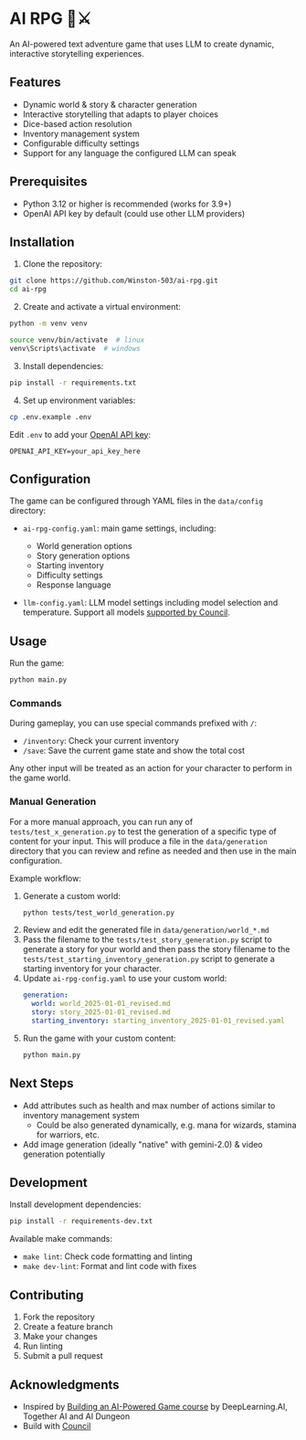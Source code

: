 # AI RPG 🤖⚔️

An AI-powered text adventure game that uses LLM to create dynamic, interactive storytelling experiences.

## Features

- Dynamic world & story & character generation
- Interactive storytelling that adapts to player choices
- Dice-based action resolution
- Inventory management system
- Configurable difficulty settings
- Support for any language the configured LLM can speak

## Prerequisites

- Python 3.12 or higher is recommended (works for 3.9+)
- OpenAI API key by default (could use other LLM providers)

## Installation

1. Clone the repository:

```bash
git clone https://github.com/Winston-503/ai-rpg.git
cd ai-rpg
```

2. Create and activate a virtual environment:

```bash
python -m venv venv
```

```bash
source venv/bin/activate  # linux
venv\Scripts\activate  # windows
```

3. Install dependencies:

```bash
pip install -r requirements.txt
```

4. Set up environment variables:

```bash
cp .env.example .env
```

Edit `.env` to add your [OpenAI API key](https://platform.openai.com/api-keys):

```
OPENAI_API_KEY=your_api_key_here
```

## Configuration

The game can be configured through YAML files in the `data/config` directory:

- `ai-rpg-config.yaml`: main game settings, including:
    - World generation options
    - Story generation options
    - Starting inventory
    - Difficulty settings
    - Response language

- `llm-config.yaml`: LLM model settings including model selection and temperature. Support all models [supported by Council](https://council.dev/en/stable/reference/llm/llm_config_object.html#council.llm.LLMConfigObject).

## Usage

Run the game:

```bash
python main.py
```

### Commands

During gameplay, you can use special commands prefixed with `/`:

- `/inventory`: Check your current inventory
- `/save`: Save the current game state and show the total cost

Any other input will be treated as an action for your character to perform in the game world.

### Manual Generation

For a more manual approach, you can run any of `tests/test_x_generation.py` to test the generation of a specific type of content for your input. 
This will produce a file in the `data/generation` directory that you can review and refine as needed and then use in the main configuration.

Example workflow:
1. Generate a custom world:
   ```bash
   python tests/test_world_generation.py
   ```
2. Review and edit the generated file in `data/generation/world_*.md`
3. Pass the filename to the `tests/test_story_generation.py` script to generate a story for your world and then pass the story filename to the `tests/test_starting_inventory_generation.py` script to generate a starting inventory for your character.
4. Update `ai-rpg-config.yaml` to use your custom world:
   ```yaml
   generation:
     world: world_2025-01-01_revised.md
     story: story_2025-01-01_revised.md
     starting_inventory: starting_inventory_2025-01-01_revised.yaml
   ```
5. Run the game with your custom content:
   ```bash
   python main.py
   ```

## Next Steps

- Add attributes such as health and max number of actions similar to inventory management system
   - Could be also generated dynamically, e.g. mana for wizards, stamina for warriors, etc.
- Add image generation (ideally "native" with gemini-2.0) & video generation potentially

## Development

Install development dependencies:

```bash
pip install -r requirements-dev.txt
```

Available make commands:

- `make lint`: Check code formatting and linting
- `make dev-lint`: Format and lint code with fixes

## Contributing

1. Fork the repository
2. Create a feature branch
3. Make your changes
4. Run linting
5. Submit a pull request

## Acknowledgments

- Inspired by [Building an AI-Powered Game course](https://www.deeplearning.ai/short-courses/building-an-ai-powered-game/) by DeepLearning.AI, Together AI and AI Dungeon
- Build with [Council](https://github.com/chain-ml/council)
